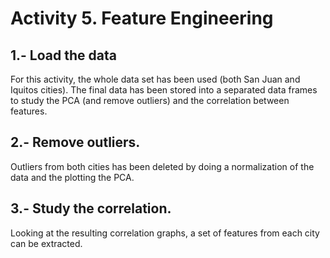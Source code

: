 # Activity 5. Feature Engineering

## 1.- Load the data
For this activity, the whole data set has been used (both San Juan and Iquitos cities). The final data has been stored into a separated data frames to study the PCA (and remove outliers)
and the correlation between features. 

## 2.- Remove outliers.
Outliers from both cities has been deleted by doing a normalization of the data and the plotting the PCA.

## 3.- Study the correlation.
Looking at the resulting correlation graphs, a set of features from each city can be extracted.
